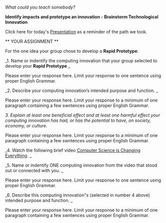_What could you teach somebody?_

**Identify impacts and prototype an innovation - Brainstorm Technological Innovation**

Click here for today's [Presentation](https://docs.google.com/presentation/d/1A8FRaFOq5lVmfnW5z_ZTMlnfPefO79N8Tppl8wqvyHA/edit?usp=sharing) as a reminder of the path we took.


**  YOUR ASSIGNMENT **

For the one idea your group chose to develop a **Rapid Prototype**:


  _1.  Name or indentify the computing innovation that your group selected to develop your **Rapid Prototype** _
  
  Please enter your response here.  Limit your response to one sentence using proper English Grammar.
  
  
  _2. Describe your computing innovation’s intended purpose and function. _
    
  Please enter your response here.  Limit your response to a minimum of one paragraph containing a few swntences using proper English Grammar.
  
  
  _3. Explain at least one beneficial effect and at least one harmful effect your computing innovation has had, or has the potential to have, on society, economy, or culture._
  
  Please enter your response here.  Limit your response to a minimum of one paragraph containing a few swntences using proper English Grammar.
  
  
  _4. Watch the following brief video [Computer Science is Changing Everything](https://www.youtube.com/watch?v=QvyTEx1wyOY). _
  
  
  _5.  Name or indentify ONE computing innovation from the video that stood out or connected with you. _
  
  Please enter your response here.  Limit your response to one sentence using proper English Grammar.
  
  
  _6. Describe this computing innovation"s (selected in number 4 above) intended purpose and function. _
    
  Please enter your response here.  Limit your response to a minimum of one paragraph containing a few swntences using proper English Grammar.
  
  
  
  


